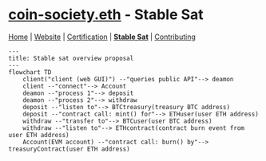 # [coin-society.eth](https://coin-society.org) - Stable Sat

[Home](/) | [Website](/website/) | [Certification](/certification/) | [**Stable Sat**](/stable-sat/) | [Contributing](/CONTRIBUTING.md)

```mermaid
---
title: Stable sat overview proposal
---
flowchart TD
    client("client (web GUI)") --"queries public API"--> deamon
    client --"connect"--> Account
    deamon --"process 1"--> deposit
    deamon --"process 2"--> withdraw
    deposit --"listen to"--> BTCtreasury(treasury BTC address)
    deposit --"contract call: mint() for"--> ETHuser(user ETH address)
    withdraw --"transfer to"--> BTCuser(user BTC address)
    withdraw --"listen to"--> ETHcontract(contract burn event from user ETH address)
    Account(EVM account) --"contract call: burn() by"--> treasuryContract(user ETH address)
```
